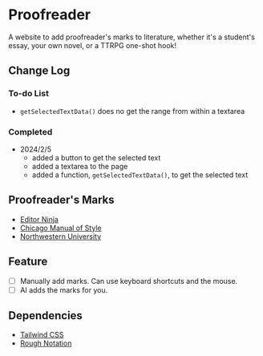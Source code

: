 # Proofreader

A website to add proofreader's marks to literature, whether it's a student's essay, your own novel, or a TTRPG one-shot hook!

## Change Log

### To-do List

-   `getSelectedTextData()` does no get the range from within a textarea

### Completed

-   2024/2/5
    -   added a button to get the selected text
    -   added a textarea to the page
    -   added a function, `getSelectedTextData()`, to get the selected text

## Proofreader's Marks

-   [Editor Ninja](https://editorninja.com/proofreading-marks/)
-   [Chicago Manual of Style](https://www.chicagomanualofstyle.org/help-tools/proofreading-marks.html)
-   [Northwestern University](https://amstp.northwestern.edu/documents/proofreading-marks-at-a-glance.pdf)

## Feature

-   [ ] Manually add marks. Can use keyboard shortcuts and the mouse.
-   [ ] AI adds the marks for you.

## Dependencies

-   [Tailwind CSS](https://tailwindcss.com/)
-   [Rough Notation](https://github.com/rough-stuff/rough-notation)
